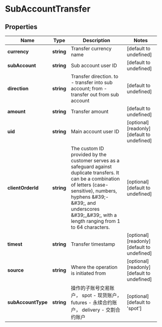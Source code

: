 # SubAccountTransfer

## Properties

Name | Type | Description | Notes
------------ | ------------- | ------------- | -------------
**currency** | **string** | Transfer currency name | [default to undefined]
**subAccount** | **string** | Sub account user ID | [default to undefined]
**direction** | **string** | Transfer direction. to - transfer into sub account; from - transfer out from sub account | [default to undefined]
**amount** | **string** | Transfer amount | [default to undefined]
**uid** | **string** | Main account user ID | [optional] [readonly] [default to undefined]
**clientOrderId** | **string** | The custom ID provided by the customer serves as a safeguard against duplicate transfers. It can be a combination of letters (case-sensitive), numbers, hyphens \&#39;-\&#39;, and underscores \&#39;_\&#39;, with a length ranging from 1 to 64 characters. | [optional] [default to undefined]
**timest** | **string** | Transfer timestamp | [optional] [readonly] [default to undefined]
**source** | **string** | Where the operation is initiated from | [optional] [readonly] [default to undefined]
**subAccountType** | **string** | 操作的子账号交易账户， spot - 现货账户， futures - 永续合约账户， delivery - 交割合约账户 | [optional] [default to &#39;spot&#39;]

